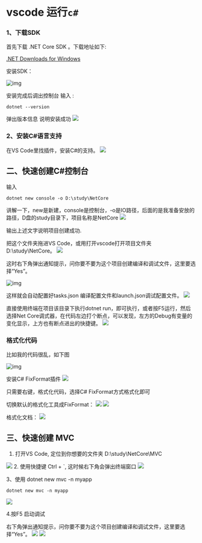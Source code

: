 # vscode 运行`c#`

### 1、下载SDK

首先下载 .NET Core SDK 。下载地址如下:

[.NET Downloads for Windows](https://www.microsoft.com/net/download/windows)

安装SDK：

![img](/__assets__/img/2021-12-28-22-02-54.png)

安装完成后调出控制台 输入 :

```shell
dotnet --version
```

弹出版本信息 说明安装成功
![](/__assets__/img/2021-12-28-22-03-22.png)

### 2、安装C#语言支持

在VS Code里找插件，安装C#的支持。
![](/__assets__/img/2021-12-28-22-05-05.png)

## 二、快速创建C#控制台

输入

```shell
dotnet new console -o D:\study\NetCore
```

讲解一下，new是新建，console是控制台，-o是IO路径，后面的是我准备安放的路径，D盘的study目录下，项目名称是NetCore
![](/__assets__/img/2021-12-28-22-05-23.png)

输出上述文字说明项目创建成功.

把这个文件夹拖进VS Code，或用打开vscode打开项目文件夹D:\study\NetCore。
![](/__assets__/img/2021-12-28-22-12-34.png)

这时右下角弹出通知提示，问你要不要为这个项目创建编译和调试文件，这里要选择“Yes”。

![img](https://www.kmbox.cn/uploads/allimg/200220/1-200220151603332.png)

这样就会自动配置好tasks.json 编译配置文件和launch.json调试配置文件。
![](/__assets__/img/2021-12-28-22-12-55.png)

直接使用终端在项目该目录下执行dotnet run，即可执行，或者按F5运行，然后选择Net Core调式器，在代码左边打个断点，可以发现，左方的Debug有变量的变化显示，上方也有断点进出的快捷键。
![](/__assets__/img/2021-12-28-22-13-06.png)

### 格式化代码

比如我的代码很乱，如下图

![img](https://img2018.cnblogs.com/blog/793293/201905/793293-20190515224448776-1346059103.png)

安装C# FixFormat插件
![](/__assets__/img/2021-12-28-22-12-05.png)

只需要右键，格式化代码，选择C# FixFormat方式格式化即可

切换默认的格式化工具成FixFormat：
![](/__assets__/img/2021-12-28-22-10-58.png)
![](/__assets__/img/2021-12-28-22-10-16.png)

格式化文档：
![](/__assets__/img/2021-12-28-22-08-46.png)

## 三、快速创建 MVC

1. 打开VS Code, 定位到你想要的文件夹 D:\study\NetCore\MVC

![](/__assets__/img/2021-12-28-22-07-35.png)
2. 使用快捷键 Ctrl + `, 这时候右下角会弹出终端窗口
![](/__assets__/img/2021-12-28-22-07-26.png)

3、使用 dotnet new mvc -n myapp

```shell
dotnet new mvc -n myapp
```

![](/__assets__/img/2021-12-28-22-07-11.png)

4.按F5 启动调试

右下角弹出通知提示，问你要不要为这个项目创建编译和调试文件，这里要选择“Yes”。
![](/__assets__/img/2021-12-28-22-06-23.png)
![](/__assets__/img/2021-12-28-22-06-34.png)
